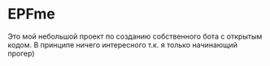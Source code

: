 # EPFme

Это мой небольшой проект по созданию собственного бота с открытым кодом. В принципе ничего интересного т.к. я только начинающий прогер)
